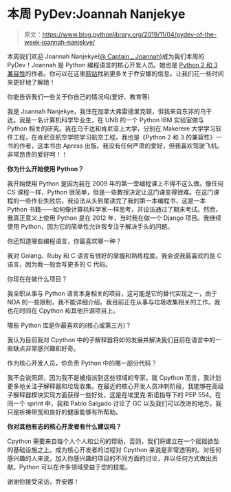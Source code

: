 # 本周 PyDev:Joannah Nanjekye

> 原文：<https://www.blog.pythonlibrary.org/2019/11/04/pydev-of-the-week-joannah-nanjekye/>

本周我们欢迎 Joannah Nanjekye([@ Captain _ Joannah](https://twitter.com/Captain_Joannah))成为我们本周的 PyDev！Joannah 是 Python 编程语言的核心开发人员。她也是 [Python 2 和 3 兼容性](https://www.apress.com/de/book/9781484229545)的作者。你可以在这里[网站](http://www.nanjekyejoannah.com/)找到更多关于乔安娜的信息。让我们花一些时间来更好地了解她！

你能告诉我们一些关于你自己的情况吗(爱好、教育等)

我是 Joannah Nanjekye，我住在加拿大弗雷德里克顿，但我来自东非的乌干达。我是一名计算机科学毕业生，在 UNB 的一个 Python IBM 实验室做与 Python 相关的研究。我在乌干达和肯尼亚上大学，分别在 Makerere 大学学习软件工程，在肯尼亚航空学院学习航空工程。我也是《Python 2 和 3 的兼容性》一书的作者，这本书由 Apress 出版。我没有任何严肃的爱好，但我喜欢驾驶飞机。非常昂贵的爱好呵！！

**你为什么开始使用 Python？**

我开始使用 Python 是因为我在 2009 年的第一堂编程课上不得不这么做。像任何 CS 课程一样，Python 很简单，但是一些教授决定让这门课变得很难。在这门课程的一些作业失败后，我设法从头到尾读完了我的第一本编程书，这是一本 Python 书籍——如何像计算机科学家一样思考，并设法通过了期末考试。然而，我真正意义上使用 Python 是在 2012 年，当时我在做一个 Django 项目。我继续使用 Python，因为它的简单性允许我专注于解决手头的问题。

你还知道哪些编程语言，你最喜欢哪一种？

我对 Golang、Ruby 和 C 语言有很好的掌握和熟练程度。我会说我最喜欢的是 C 语言，因为我一般会写更多的 C 代码。

你现在在做什么项目？

我全职从事与 Python 语言本身相关的项目，这可能是它的替代实现之一，由于 NDA 的一些限制，我不能详细介绍。我目前正在从事与垃圾收集相关的工作。我也花时间在 Cpython 和其他开源项目上。

哪些 Python 库是你最喜欢的(核心或第三方)？

我认为目前我对 Cpython 中的子解释器将如何发展并解决我们目前在语言中的一些缺点非常感兴趣和好奇。

作为核心开发人员，你负责 Python 中的哪一部分代码？

我不会说照顾，因为我不是被指派到这些领域的专家。就 Cpython 而言，我计划更多地关注子解释器和垃圾收集。在最近的核心开发人员冲刺阶段，我能够在高级子解释器模块实现方面获得一些好处，这是在埃里克·斯诺指导下的 PEP 554。在同一个 sprint 中，我和 Pablo Salgado 讨论了 GC 以及我们可以改进的地方。我只是祈祷带宽和良好的健康能够有所帮助。

**你对其他有志的核心开发者有什么建议吗？**

Cpython 需要来自每个人个人和公司的帮助，否则，我们将建立在一个摇摇欲坠的基础设施之上。成为核心开发者的过程对 Cpython 来说是非常透明的。对任何感兴趣的人来说，加入你感兴趣的项目的不同方面的讨论，并以任何方式做出贡献。Python 可以在许多领域受益于您的技能。

谢谢你接受采访，乔安娜！